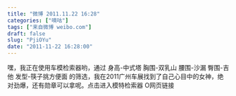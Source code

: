 ```yaml
---
title: "微博 2011.11.22 16:28"
categories: ["嘀咕"]
tags: ["来自微博 weibo.com"]
draft: false
slug: "PjiOYu"
date: "2011-11-22 16:28:00"
---
```


<p>嘿，我正在使用车模检索器哟，通过 身高-中式塔 胸围-双乳山 腰围-沙漏 臀围-吉他 发型-筷子挑方便面 的筛选，我在2011广州车展找到了自己心目中的女神，绝对劲爆，还有勋章可以拿呢。点击进入模特检索器 O网页链接 ​​​​</p>
